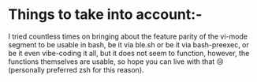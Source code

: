 # Things to take into account:-


I tried countless times on bringing about the feature parity of the vi-mode segment to be usable in bash, be it via ble.sh or be it via bash-preexec, or be it even vibe-coding it all, but it does not seem to function, however, the functions themselves are usable, so hope you can live with that 😢 (personally preferred zsh for this reason).